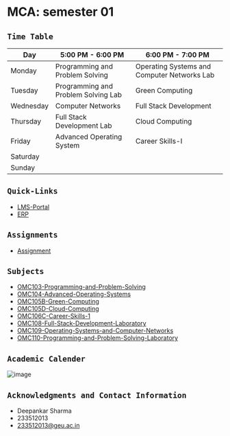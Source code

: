 # **MCA: semester 01**

## `Time Table`<br>

| **Day**   | **5:00 PM - 6:00 PM**               | **6:00 PM - 7:00 PM**                       |
| --------- | ----------------------------------- | ------------------------------------------- |
| Monday    | Programming and Problem Solving     | Operating Systems and Computer Networks Lab |
| Tuesday   | Programming and Problem Solving Lab | Green Computing                             |
| Wednesday | Computer Networks                   | Full Stack Development                      |
| Thursday  | Full Stack Development Lab          | Cloud Computing                             |
| Friday    | Advanced Operating System           | Career Skills-I                             |
| Saturday  |                                     |                                             |
| Sunday    |                                     |                                             |


## `Quick-Links`<br>
- [LMS-Portal](https://lms.geuonline.com/d2l/login)
- [ERP](https://student.geu.ac.in/)

## `Assignments`<br>
- [Assignment](/Assignments/)




## `Subjects`<br>
- [OMC103-Programming-and-Problem-Solving](/OMC103%20Programming%20and%20Problem-Solving/)
- [OMC104-Advanced-Operating-Systems](/OMC104%20Advanced%20Operating%20Systems/)
- [OMC105B-Green-Computing](/OMC105B%20Green%20Computing/)
- [OMC105D-Cloud-Computing](OMC105D%20Cloud%20Computing)
- [OMC106C-Career-Skills-1](/OMC106C%20Career%20Skills%20-%2%201/)
- [OMC108-Full-Stack-Development-Laboratory](/OMC108%20Full%20Stack%20Development%20Laboratory/)
- [OMC109-Operating-Systems-and-Computer-Networks](/OMC109%20Operating%20Systems%20and%20Computer%20Networks/)
- [OMC110-Programming-and-Problem-Solving-Laboratory](/OMC110%20Programming%20and%20Problem-Solving%20Laboratory/)


## `Academic Calender`<br>

![image](https://github.com/ideepankarsharma2003/MCA/assets/74599435/ae9465df-2e5a-4096-9676-bd28399bb179)



## `Acknowledgments and Contact Information`<br>
- Deepankar Sharma
- 233512013
- 233512013@geu.ac.in

